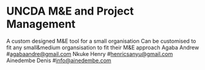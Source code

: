 # UNCDA M&E and Project Management
A custom designed M&E tool for a small organisation
Can be customised to fit any small&medium organsisation to fit their M&E approach
Agaba Andrew
#agabaandre@gmail.com
Nkuke Henry
#henricsanyu@gmail.com
Ainedembe Denis
#info@ainedembe.com

